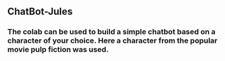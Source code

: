 ## ChatBot-Jules
### The colab can be used to build a simple chatbot based on a character of your choice. Here a character from the popular movie pulp fiction was used.
